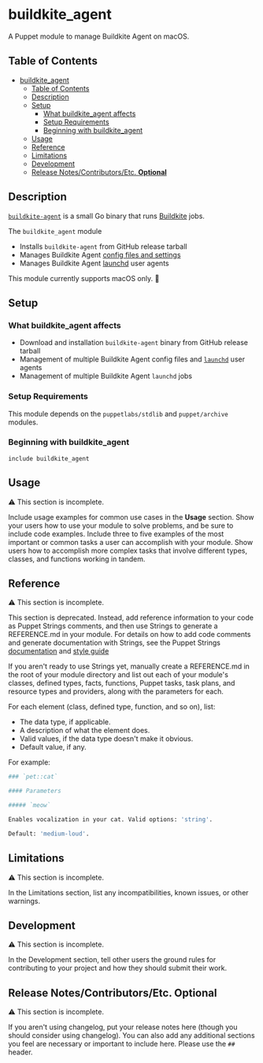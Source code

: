 # buildkite_agent

A Puppet module to manage Buildkite Agent on macOS.

## Table of Contents

- [buildkite_agent](#buildkiteagent)
  - [Table of Contents](#table-of-contents)
  - [Description](#description)
  - [Setup](#setup)
    - [What buildkite_agent affects](#what-buildkiteagent-affects)
    - [Setup Requirements](#setup-requirements)
    - [Beginning with buildkite_agent](#beginning-with-buildkiteagent)
  - [Usage](#usage)
  - [Reference](#reference)
  - [Limitations](#limitations)
  - [Development](#development)
  - [Release Notes/Contributors/Etc. **Optional**](#release-notescontributorsetc-optional)

## Description

[`buildkite-agent`](https://buildkite.com/docs/agent/v3) is a small Go binary that runs [Buildkite](https://buildkite.com) jobs.

The `buildkite_agent` module

- Installs `buildkite-agent` from GitHub release tarball
- Manages Buildkite Agent [config files and settings](https://buildkite.com/docs/agent/v3/configuration)
- Manages Buildkite Agent [launchd](https://www.launchd.info/) user agents


This module currently supports macOS only. :apple:

## Setup

### What buildkite_agent affects

- Download and installation `buildkite-agent` binary from GitHub release tarball
- Management of multiple Buildkite Agent config files and [`launchd`](https://www.launchd.info/) user agents
- Management of multiple Buildkite Agent `launchd` jobs

### Setup Requirements

This module depends on the `puppetlabs/stdlib` and `puppet/archive` modules.

### Beginning with buildkite_agent

```puppet
include buildkite_agent
```

## Usage

:warning: This section is incomplete.

Include usage examples for common use cases in the **Usage** section. Show your users how to use your module to solve problems, and be sure to include code examples. Include three to five examples of the most important or common tasks a user can accomplish with your module. Show users how to accomplish more complex tasks that involve different types, classes, and functions working in tandem.

## Reference

:warning: This section is incomplete.

This section is deprecated. Instead, add reference information to your code as Puppet Strings comments, and then use Strings to generate a REFERENCE.md in your module. For details on how to add code comments and generate documentation with Strings, see the Puppet Strings [documentation](https://puppet.com/docs/puppet/latest/puppet_strings.html) and [style guide](https://puppet.com/docs/puppet/latest/puppet_strings_style.html)

If you aren't ready to use Strings yet, manually create a REFERENCE.md in the root of your module directory and list out each of your module's classes, defined types, facts, functions, Puppet tasks, task plans, and resource types and providers, along with the parameters for each.

For each element (class, defined type, function, and so on), list:

- The data type, if applicable.
- A description of what the element does.
- Valid values, if the data type doesn't make it obvious.
- Default value, if any.

For example:

```bash
### `pet::cat`

#### Parameters

##### `meow`

Enables vocalization in your cat. Valid options: 'string'.

Default: 'medium-loud'.
```

## Limitations

:warning: This section is incomplete.

In the Limitations section, list any incompatibilities, known issues, or other warnings.

## Development

:warning: This section is incomplete.

In the Development section, tell other users the ground rules for contributing to your project and how they should submit their work.

## Release Notes/Contributors/Etc. **Optional**

:warning: This section is incomplete.

If you aren't using changelog, put your release notes here (though you should consider using changelog). You can also add any additional sections you feel are necessary or important to include here. Please use the `## ` header.
